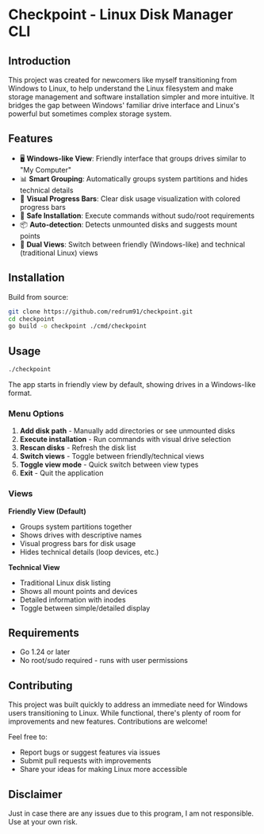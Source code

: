 # Checkpoint - Linux Disk Manager CLI

## Introduction

This project was created for newcomers like myself transitioning from Windows to Linux, to help understand the Linux filesystem and make storage management and software installation simpler and more intuitive. It bridges the gap between Windows' familiar drive interface and Linux's powerful but sometimes complex storage system.

## Features

- 🖥️ **Windows-like View**: Friendly interface that groups drives similar to "My Computer" 
- 📊 **Smart Grouping**: Automatically groups system partitions and hides technical details
- 🎨 **Visual Progress Bars**: Clear disk usage visualization with colored progress bars
- 🚀 **Safe Installation**: Execute commands without sudo/root requirements
- 📦 **Auto-detection**: Detects unmounted disks and suggests mount points
- 🔄 **Dual Views**: Switch between friendly (Windows-like) and technical (traditional Linux) views

## Installation

Build from source:

```bash
git clone https://github.com/redrum91/checkpoint.git
cd checkpoint
go build -o checkpoint ./cmd/checkpoint
```

## Usage

```bash
./checkpoint
```

The app starts in friendly view by default, showing drives in a Windows-like format.

### Menu Options

1. **Add disk path** - Manually add directories or see unmounted disks
2. **Execute installation** - Run commands with visual drive selection
3. **Rescan disks** - Refresh the disk list
4. **Switch views** - Toggle between friendly/technical views
5. **Toggle view mode** - Quick switch between view types
6. **Exit** - Quit the application

### Views

**Friendly View (Default)**
- Groups system partitions together
- Shows drives with descriptive names
- Visual progress bars for disk usage
- Hides technical details (loop devices, etc.)

**Technical View**
- Traditional Linux disk listing
- Shows all mount points and devices
- Detailed information with inodes
- Toggle between simple/detailed display

## Requirements

- Go 1.24 or later
- No root/sudo required - runs with user permissions

## Contributing

This project was built quickly to address an immediate need for Windows users transitioning to Linux. While functional, there's plenty of room for improvements and new features. Contributions are welcome!

Feel free to:
- Report bugs or suggest features via issues
- Submit pull requests with improvements
- Share your ideas for making Linux more accessible

## Disclaimer

Just in case there are any issues due to this program, I am not responsible. Use at your own risk.